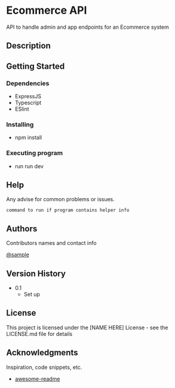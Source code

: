 # Ecommerce API

API to handle admin and app endpoints for an Ecommerce system

## Description

## Getting Started

### Dependencies

- ExpressJS
- Typescript
- ESlint

### Installing

- npm install

### Executing program

- run run dev

## Help

Any advise for common problems or issues.

```
command to run if program contains helper info
```

## Authors

Contributors names and contact info

[@sample](https://twitter.com/sample)

## Version History

- 0.1
  - Set up

## License

This project is licensed under the [NAME HERE] License - see the LICENSE.md file for details

## Acknowledgments

Inspiration, code snippets, etc.

- [awesome-readme](https://github.com/matiassingers/awesome-readme)
